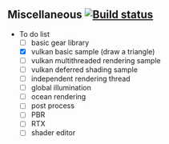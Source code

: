 ## Miscellaneous [![Build status](https://api.travis-ci.com/Alpha255/Coding.svg?branch=master)](https://travis-ci.com/Alpha255/Coding) 

- To do list
  * [ ] basic gear library
  * [x] vulkan basic sample (draw a triangle)
  * [ ] vulkan multithreaded rendering sample
  * [ ] vulkan deferred shading sample
  * [ ] independent rendering thread
  * [ ] global illumination
  * [ ] ocean rendering
  * [ ] post process
  * [ ] PBR
  * [ ] RTX
  * [ ] shader editor